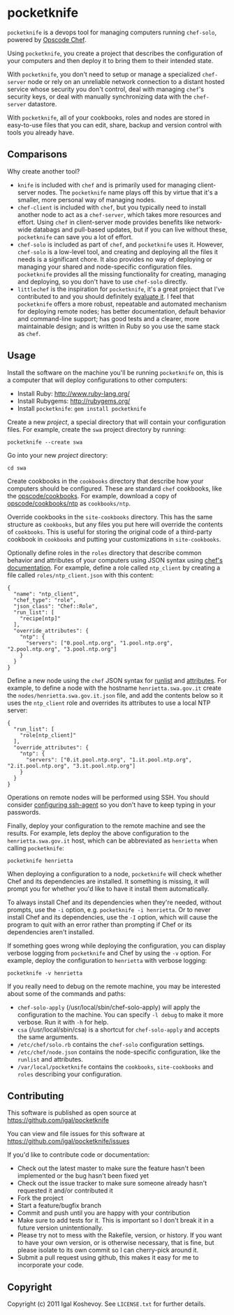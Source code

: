 pocketknife
===========

`pocketknife` is a devops tool for managing computers running `chef-solo`, powered by [Opscode Chef](http://www.opscode.com/chef/).

Using `pocketknife`, you create a project that describes the configuration of your computers and then deploy it to bring them to their intended state.

With `pocketknife`, you don't need to setup or manage a specialized `chef-server` node or rely on an unreliable network connection to a distant hosted service whose security you don't control, deal with managing `chef`'s security keys, or deal with manually synchronizing data with the `chef-server` datastore.

With `pocketknife`, all of your cookbooks, roles and nodes are stored in easy-to-use files that you can edit, share, backup and version control with tools you already have.

Comparisons
-----------

Why create another tool?

* `knife` is included with `chef` and is primarily used for managing client-server nodes. The `pocketknife` name plays off this by virtue that it's a smaller, more personal way of managing nodes.
* `chef-client` is included with `chef`, but you typically need to install another node to act as a `chef-server`, which takes more resources and effort. Using `chef` in client-server mode provides benefits like network-wide databags and pull-based updates, but if you can live without these, `pocketknife` can save you a lot of effort.
* `chef-solo` is included as part of `chef`, and `pocketknife` uses it. However, `chef-solo` is a low-level tool, and creating and deploying all the files it needs is a significant chore. It also provides no way of deploying or managing your shared and node-specific configuration files. `pocketknife` provides all the missing functionality for creating, managing and deploying, so you don't have to use `chef-solo` directly.
* `littlechef` is the inspiration for `pocketknife`, it's a great project that I've contributed to and you should definitely [evaluate it](https://github.com/tobami/littlechef). I feel that `pocketknife` offers a more robust, repeatable and automated mechanism for deploying remote nodes; has better documentation, default behavior and command-line support; has good tests and a clearer, more maintainable design; and is written in Ruby so you use the same stack as `chef`.

Usage
-----

Install the software on the machine you'll be running `pocketknife` on, this is a computer that will deploy configurations to other computers:

* Install Ruby: http://www.ruby-lang.org/
* Install Rubygems: http://rubygems.org/
* Install `pocketknife`: `gem install pocketknife`

Create a new *project*, a special directory that will contain your configuration files. For example, create the `swa` project directory by running:

    pocketknife --create swa

Go into your new *project* directory:

    cd swa

Create cookbooks in the `cookbooks` directory that describe how your computers should be configured. These are standard `chef` cookbooks, like the [opscode/cookbooks](https://github.com/opscode/cookbooks). For example, download a copy of [opscode/cookbooks/ntp](https://github.com/opscode/cookbooks/tree/master/ntp) as `cookbooks/ntp`.

Override cookbooks in the `site-cookbooks` directory. This has the same structure as `cookbooks`, but any files you put here will override the contents of `cookbooks`. This is useful for storing the original code of a third-party cookbook in `cookbooks` and putting your customizations in `site-cookbooks`.

Optionally define roles in the `roles` directory that describe common behavior and attributes of your computers using JSON syntax using [chef's documentation](http://wiki.opscode.com/display/chef/Roles#Roles-AsJSON). For example, define a role called `ntp_client` by creating a file called `roles/ntp_client.json` with this content:

    {
      "name": "ntp_client",
      "chef_type": "role",
      "json_class": "Chef::Role",
      "run_list": [
        "recipe[ntp]"
      ],
      "override_attributes": {
        "ntp": {
          "servers": ["0.pool.ntp.org", "1.pool.ntp.org", "2.pool.ntp.org", "3.pool.ntp.org"]
        }
      }
    }

Define a new node using the `chef` JSON syntax for [runlist](http://wiki.opscode.com/display/chef/Setting+the+run_list+in+JSON+during+run+time) and [attributes](http://wiki.opscode.com/display/chef/Attributes). For example, to define a node with the hostname `henrietta.swa.gov.it` create the `nodes/henrietta.swa.gov.it.json` file, and add the contents below so it uses the `ntp_client` role and overrides its attributes to use a local NTP server:

    {
      "run_list": [
        "role[ntp_client]"
      ],
      "override_attributes": {
        "ntp": {
          "servers": ["0.it.pool.ntp.org", "1.it.pool.ntp.org", "2.it.pool.ntp.org", "3.it.pool.ntp.org"]
        }
      }
    }

Operations on remote nodes will be performed using SSH. You should consider [configuring ssh-agent](http://mah.everybody.org/docs/ssh) so you don't have to keep typing in your passwords.

Finally, deploy your configuration to the remote machine and see the results. For example, lets deploy the above configuration to the `henrietta.swa.gov.it` host, which can be abbreviated as `henrietta` when calling `pocketknife`:

    pocketknife henrietta

When deploying a configuration to a node, `pocketknife` will check whether Chef and its dependencies are installed. It something is missing, it will prompt you for whether you'd like to have it install them automatically.

To always install Chef and its dependencies when they're needed, without prompts, use the `-i` option, e.g. `pocketknife -i henrietta`. Or to never install Chef and its dependencies, use the `-I` option, which will cause the program to quit with an error rather than prompting if Chef or its dependencies aren't installed.

If something goes wrong while deploying the configuration, you can display verbose logging from `pocketknife` and Chef by using the `-v` option. For example, deploy the configuration to `henrietta` with verbose logging:

    pocketknife -v henrietta

If you really need to debug on the remote machine, you may be interested about some of the commands and paths:

* `chef-solo-apply` (/usr/local/sbin/chef-solo-apply) will apply the configuration to the machine. You can specify `-l debug` to make it more verbose. Run it with `-h` for help.
* `csa` (/usr/local/sbin/csa) is a shortcut for `chef-solo-apply` and accepts the same arguments.
* `/etc/chef/solo.rb` contains the `chef-solo` configuration settings.
* `/etc/chef/node.json` contains the node-specific configuration, like the `runlist` and attributes.
* `/var/local/pocketknife` contains the `cookbooks`, `site-cookbooks` and `roles` describing your configuration.

Contributing
------------

This software is published as open source at https://github.com/igal/pocketknife

You can view and file issues for this software at https://github.com/igal/pocketknife/issues

If you'd like to contribute code or documentation:

* Check out the latest master to make sure the feature hasn't been implemented or the bug hasn't been fixed yet
* Check out the issue tracker to make sure someone already hasn't requested it and/or contributed it
* Fork the project
* Start a feature/bugfix branch
* Commit and push until you are happy with your contribution
* Make sure to add tests for it. This is important so I don't break it in a future version unintentionally.
* Please try not to mess with the Rakefile, version, or history. If you want to have your own version, or is otherwise necessary, that is fine, but please isolate to its own commit so I can cherry-pick around it.
* Submit a pull request using github, this makes it easy for me to incorporate your code.

Copyright
---------

Copyright (c) 2011 Igal Koshevoy. See `LICENSE.txt` for further details.
